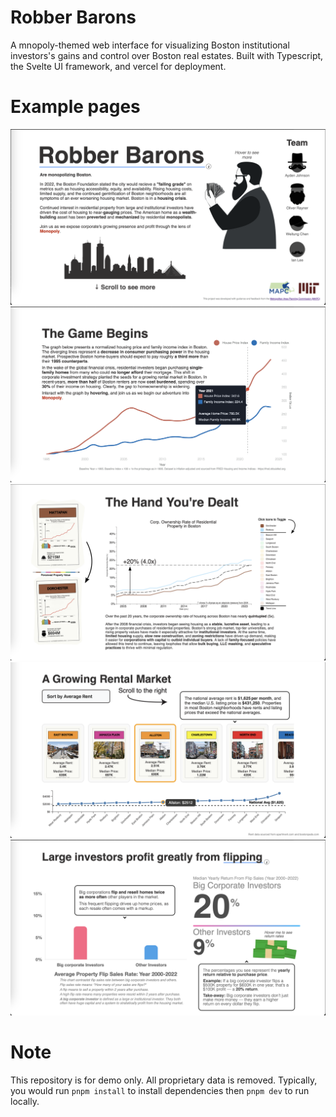 # Robber Barons
A mnopoly-themed web interface for visualizing Boston institutional investors's gains and control over Boston real estates. Built with Typescript, the Svelte UI framework, and vercel for deployment.

# Example pages
![Alt text](static/assets/page1.png)
![Alt text](static/assets/page2.png)
![Alt text](static/assets/page3.png)
![Alt text](static/assets/page5.png)
![Alt text](static/assets/page6.png)

# Note
This repository is for demo only. All proprietary data is removed. Typically, you would run  `pnpm install` to install dependencies then  `pnpm dev` to run locally.